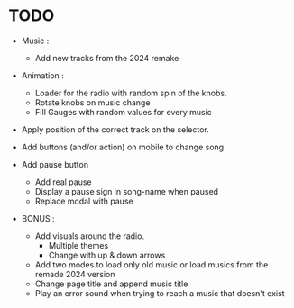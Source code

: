 # TODO
 + Music :
 	+ Add new tracks from the 2024 remake
 + Animation :
 	+ Loader for the radio with random spin of the knobs.
 	+ Rotate knobs on music change
 	+ Fill Gauges with random values for every music
 + Apply position of the correct track on the selector.
 + Add buttons (and/or action) on mobile to change song.
 + Add pause button
 	+ Add real pause
 	+ Display a pause sign in song-name when paused
 	+ Replace modal with pause

 + BONUS : 
 	+ Add visuals around the radio.
 		+ Multiple themes
 		+ Change with up & down arrows
 	+ Add two modes to load only old music or load musics from the remade 2024 version
 	+ Change page title and append music title
 	+ Play an error sound when trying to reach a music that doesn't exist